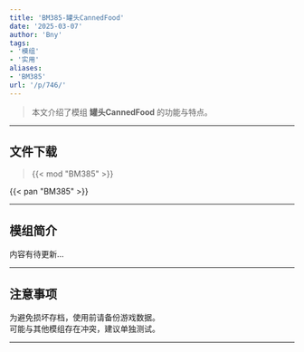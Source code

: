 ```yaml
---
title: 'BM385-罐头CannedFood'
date: '2025-03-07'
author: 'Bny'
tags:
- '模组'
- '实用'
aliases:
- 'BM385'
url: '/p/746/'
---
```


> 本文介绍了模组 **罐头CannedFood** 的功能与特点。

---

## 文件下载  

> {{< mod "BM385" >}}  

{{< pan "BM385" >}}  

---

## 模组简介

>  
内容有待更新...  

---

## 注意事项

>  
为避免损坏存档，使用前请备份游戏数据。  
可能与其他模组存在冲突，建议单独测试。  

---

